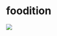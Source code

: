 # foodition

<img src="https://img.shields.io/badge/Android studio-3DDC84?style=for-the-badge&logo=javascript&logoColor=white">
